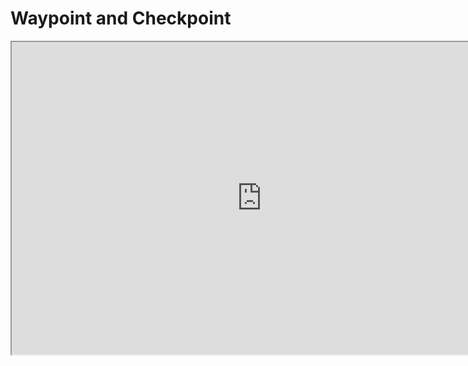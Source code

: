 # Waypoint and Checkpoint

<p><iframe title="YouTube video player" src="https://www.youtube.com/embed/ARp0sPbQ_CQ?si=KqWFoVweaXqa7Sj3" width="800" height="500" allowfullscreen="allowfullscreen" allow="accelerometer; autoplay; clipboard-write; encrypted-media; gyroscope; picture-in-picture; web-share"></iframe></p>